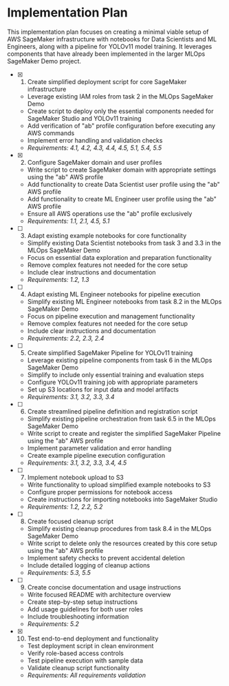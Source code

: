 # Implementation Plan

This implementation plan focuses on creating a minimal viable setup of AWS SageMaker infrastructure with notebooks for Data Scientists and ML Engineers, along with a pipeline for YOLOv11 model training. It leverages components that have already been implemented in the larger MLOps SageMaker Demo project.

- [x] 1. Create simplified deployment script for core SageMaker infrastructure
  - Leverage existing IAM roles from task 2 in the MLOps SageMaker Demo
  - Create script to deploy only the essential components needed for SageMaker Studio and YOLOv11 training
  - Add verification of "ab" profile configuration before executing any AWS commands
  - Implement error handling and validation checks
  - _Requirements: 4.1, 4.2, 4.3, 4.4, 4.5, 5.1, 5.4, 5.5_

- [x] 2. Configure SageMaker domain and user profiles
  - Write script to create SageMaker domain with appropriate settings using the "ab" AWS profile
  - Add functionality to create Data Scientist user profile using the "ab" AWS profile
  - Add functionality to create ML Engineer user profile using the "ab" AWS profile
  - Ensure all AWS operations use the "ab" profile exclusively
  - _Requirements: 1.1, 2.1, 4.5, 5.1_

- [ ] 3. Adapt existing example notebooks for core functionality
  - Simplify existing Data Scientist notebooks from task 3 and 3.3 in the MLOps SageMaker Demo
  - Focus on essential data exploration and preparation functionality
  - Remove complex features not needed for the core setup
  - Include clear instructions and documentation
  - _Requirements: 1.2, 1.3_

- [ ] 4. Adapt existing ML Engineer notebooks for pipeline execution
  - Simplify existing ML Engineer notebooks from task 8.2 in the MLOps SageMaker Demo
  - Focus on pipeline execution and management functionality
  - Remove complex features not needed for the core setup
  - Include clear instructions and documentation
  - _Requirements: 2.2, 2.3, 2.4_

- [ ] 5. Create simplified SageMaker Pipeline for YOLOv11 training
  - Leverage existing pipeline components from task 6 in the MLOps SageMaker Demo
  - Simplify to include only essential training and evaluation steps
  - Configure YOLOv11 training job with appropriate parameters
  - Set up S3 locations for input data and model artifacts
  - _Requirements: 3.1, 3.2, 3.3, 3.4_

- [ ] 6. Create streamlined pipeline definition and registration script
  - Simplify existing pipeline orchestration from task 6.5 in the MLOps SageMaker Demo
  - Write script to create and register the simplified SageMaker Pipeline using the "ab" AWS profile
  - Implement parameter validation and error handling
  - Create example pipeline execution configuration
  - _Requirements: 3.1, 3.2, 3.3, 3.4, 4.5_

- [ ] 7. Implement notebook upload to S3
  - Write functionality to upload simplified example notebooks to S3
  - Configure proper permissions for notebook access
  - Create instructions for importing notebooks into SageMaker Studio
  - _Requirements: 1.2, 2.2, 5.2_

- [ ] 8. Create focused cleanup script
  - Simplify existing cleanup procedures from task 8.4 in the MLOps SageMaker Demo
  - Write script to delete only the resources created by this core setup using the "ab" AWS profile
  - Implement safety checks to prevent accidental deletion
  - Include detailed logging of cleanup actions
  - _Requirements: 5.3, 5.5_

- [ ] 9. Create concise documentation and usage instructions
  - Write focused README with architecture overview
  - Create step-by-step setup instructions
  - Add usage guidelines for both user roles
  - Include troubleshooting information
  - _Requirements: 5.2_

- [x] 10. Test end-to-end deployment and functionality
  - Test deployment script in clean environment
  - Verify role-based access controls
  - Test pipeline execution with sample data
  - Validate cleanup script functionality
  - _Requirements: All requirements validation_